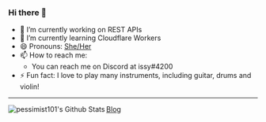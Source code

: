 ### Hi there 👋

<!--
**pessimist101/pessimist101** is a ✨ _special_ ✨ repository because its `README.md` (this file) appears on your GitHub profile.

Here are some ideas to get you started:

- 🔭 I’m currently working on ...
- 🌱 I’m currently learning ...
- 👯 I’m looking to collaborate on ...
- 🤔 I’m looking for help with ...
- 💬 Ask me about ...
- 📫 How to reach me: ...
- 😄 Pronouns: ...
- ⚡ Fun fact: ...
-->

- 🔭 I’m currently working on REST APIs
- 🌱 I’m currently learning Cloudflare Workers
- 😄 Pronouns: [She/Her](http://pronoun.is/she)
- 📫 How to reach me: 
  - You can reach me on Discord at issy#4200
- ⚡ Fun fact: I love to play many instruments, including guitar, drums and violin!

---

<img align="left" alt="pessimist101's Github Stats" src="https://github-readme-stats.vercel.app/api?username=pessimist101&show_icons=true&hide_border=true"/>

[Blog](https://issy.dev/)
